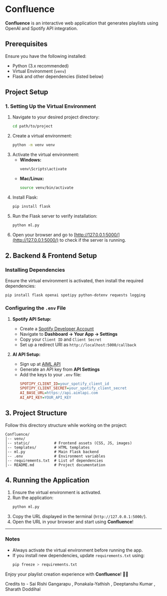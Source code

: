 # Confluence

**Confluence** is an interactive web application that generates playlists using OpenAI and Spotify API integration.

## Prerequisites

Ensure you have the following installed:

- Python (3.x recommended)
- Virtual Environment (`venv`)
- Flask and other dependencies (listed below)

## Project Setup

### 1. Setting Up the Virtual Environment

1. Navigate to your desired project directory:
   ```sh
   cd path/to/project
   ```
2. Create a virtual environment:
   ```sh
   python -m venv venv
   ```
3. Activate the virtual environment:
   - **Windows:**
     ```sh
     venv\Scripts\activate
     ```
   - **Mac/Linux:**
     ```sh
     source venv/bin/activate
     ```
4. Install Flask:
   ```sh
   pip install flask
   ```
5. Run the Flask server to verify installation:
   ```sh
   python ml.py
   ```
6. Open your browser and go to [http://127.0.0.1:5000/](http://127.0.0.1:5000/) to check if the server is running.

## 2. Backend & Frontend Setup

### Installing Dependencies

Ensure the virtual environment is activated, then install the required dependencies:

```sh
pip install flask openai spotipy python-dotenv requests logging
```

### Configuring the `.env` File

1. **Spotify API Setup:**

   - Create a [Spotify Developer Account](https://developer.spotify.com/)
   - Navigate to **Dashboard → Your App → Settings**
   - Copy your `Client ID` and `Client Secret`
   - Set up a redirect URI as `http://localhost:5000/callback`

2. **AI API Setup:**

   - Sign up at [AIML API](https://api.aimlapi.com/)
   - Generate an API key from **API Settings**
   - Add the keys to your `.env` file:
     ```ini
     SPOTIPY_CLIENT_ID=your_spotify_client_id
     SPOTIPY_CLIENT_SECRET=your_spotify_client_secret
     AI_BASE_URL=https://api.aimlapi.com
     AI_API_KEY=YOUR_API_KEY
     ```

## 3. Project Structure

Follow this directory structure while working on the project:

```
Confluence/
│-- venv/
│-- static/           # Frontend assets (CSS, JS, images)
│-- templates/        # HTML templates
│-- ml.py             # Main Flask backend
│-- .env              # Environment variables
│-- requirements.txt  # List of dependencies
│-- README.md         # Project documentation
```

## 4. Running the Application

1. Ensure the virtual environment is activated.
2. Run the application:
   ```sh
   python ml.py
   ```
3. Copy the URL displayed in the terminal (`http://127.0.0.1:5000/`).
4. Open the URL in your browser and start using **Confluence**!

---

### Notes

- Always activate the virtual environment before running the app.
- If you install new dependencies, update `requirements.txt` using:
  ```sh
  pip freeze > requirements.txt
  ```

Enjoy your playlist creation experience with **Confluence**! 🎵✨

Credits to - Sai Rishi Gangarapu , Ponakala-Yathish , Deeptanshu Kumar , Sharath Doddihal

